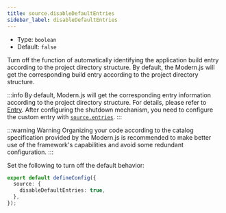 ```yaml
---
title: source.disableDefaultEntries
sidebar_label: disableDefaultEntries
---
```


- Type: `boolean`
- Default: `false`

Turn off the function of automatically identifying the application build entry according to the project directory structure. By default, the Modern.js will get the corresponding build entry according to the project directory structure.

:::info
By default, Modern.js will get the corresponding entry information according to the project directory structure. For details, please refer to [Entry](/docs/guides/concept/entries).
After configuring the shutdown mechanism, you need to configure the custom entry with [`source.entries`](/docs/configure/app/source/entries).
:::

:::warning Warning
Organizing your code according to the catalog specification provided by the Modern.js is recommended to make better use of the framework's capabilities and avoid some redundant configuration.
:::

Set the following to turn off the default behavior:

```typescript title="modern.config.ts"
export default defineConfig({
  source: {
    disableDefaultEntries: true,
  },
});
```
